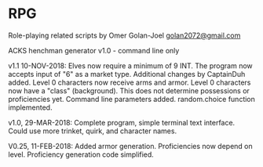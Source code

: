 # RPG
Role-playing related scripts by Omer Golan-Joel
golan2072@gmail.com

ACKS henchman generator v1.0 - command line only

v1.1 10-NOV-2018:
Elves now require a minimum of 9 INT.
The program now accepts input of "6" as a market type.
Additional changes by CaptainDuh added.
Level 0 characters now receive arms and armor.
Level 0 characters now have a "class" (background). This does not determine possessions or proficiencies yet.
Command line parameters added.
random.choice function implemented.

v1.0, 29-MAR-2018:
Complete program, simple terminal text interface. Could use more trinket, quirk, and character names.

V0.25, 11-FEB-2018:
Added armor generation.
Proficiencies now depend on level. Proficiency generation code simplified.
